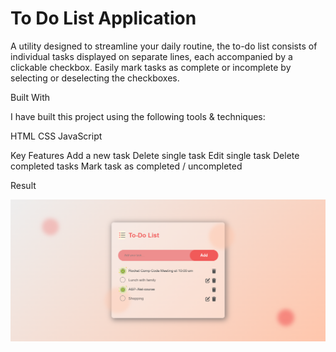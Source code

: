 
# To Do List Application

A utility designed to streamline your daily routine, the to-do list consists of individual tasks displayed on separate lines, each accompanied by a clickable checkbox. Easily mark tasks as complete or incomplete by selecting or deselecting the checkboxes.

Built With

I have built this project using the following tools & techniques:

HTML
CSS
JavaScript

Key Features
Add a new task
Delete single task
Edit single task
Delete completed tasks
Mark task as completed / uncompleted

Result



![alt text](result.png)





